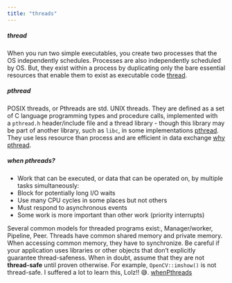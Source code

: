 ```yaml
---
title: "threads"
---
```


##### thread
When you run two simple executables, you create two processes that the OS independently schedules. Processes are also independently scheduled by OS. But,  they exist within a process by duplicating only the bare essential resources that enable them to exist as executable code [thread](https://hpc-tutorials.llnl.gov/posix/what_is_a_thread/).

##### pthread
POSIX threads, or Pthreads are std. UNIX threads. They are defined as a set of C language programming types and procedure calls, implemented with a `pthread.h` header/include file and a thread library - though this library may be part of another library, such as `libc`, in some implementations [pthread](https://hpc-tutorials.llnl.gov/posix/what_are_pthreads/). They use less resource than process and  are efficient in data exchange [why pthread](https://hpc-tutorials.llnl.gov/posix/why_pthreads/).


##### when pthreads?
-   Work that can be executed, or data that can be operated on, by multiple tasks simultaneously:
-   Block for potentially long I/O waits
-   Use many CPU cycles in some places but not others
-   Must respond to asynchronous events
-   Some work is more important than other work (priority interrupts)

Several common models for threaded programs exist:, Manager/worker, Pipeline, Peer. Threads have common shared memory and private memory. When accessing common memory, they have to synchronize. Be careful if your application uses libraries or other objects that don’t explicitly guarantee thread-safeness. When in doubt, assume that they are not **thread-safe** until proven otherwise. For example, `OpenCV::imshow()` is not thread-safe. I suffered a lot to learn this, Lolz!! 😅. [whenPthreads](https://hpc-tutorials.llnl.gov/posix/designing_threaded_programs/)

<script defer src="https://cdn.commento.io/js/commento.js"></script>
<div id="commento"></div>